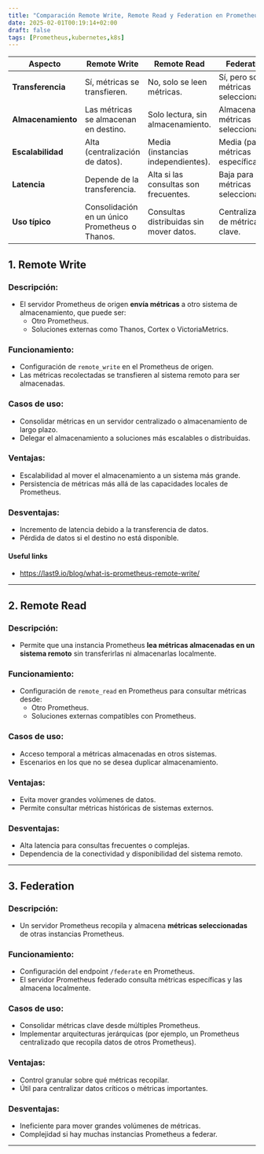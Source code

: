 ```yaml
---
title: "Comparación Remote Write, Remote Read y Federation en Prometheus"
date: 2025-02-01T00:19:14+02:00
draft: false
tags: [Prometheus,kubernetes,k8s]
---
```



| **Aspecto**         | **Remote Write**                     | **Remote Read**                       | **Federation**                       |
|----------------------|--------------------------------------|---------------------------------------|--------------------------------------|
| **Transferencia**    | Sí, métricas se transfieren.          | No, solo se leen métricas.             | Sí, pero solo métricas seleccionadas. |
| **Almacenamiento**   | Las métricas se almacenan en destino. | Solo lectura, sin almacenamiento.      | Almacena métricas seleccionadas.      |
| **Escalabilidad**    | Alta (centralización de datos).       | Media (instancias independientes).     | Media (para métricas específicas).    |
| **Latencia**         | Depende de la transferencia.          | Alta si las consultas son frecuentes.  | Baja para métricas seleccionadas.     |
| **Uso típico**       | Consolidación en un único Prometheus o Thanos. | Consultas distribuidas sin mover datos. | Centralización de métricas clave.     |

## 1. Remote Write

### Descripción:
- El servidor Prometheus de origen **envía métricas** a otro sistema de almacenamiento, que puede ser:
  - Otro Prometheus.
  - Soluciones externas como Thanos, Cortex o VictoriaMetrics.

### Funcionamiento:
- Configuración de `remote_write` en el Prometheus de origen.
- Las métricas recolectadas se transfieren al sistema remoto para ser almacenadas.

### Casos de uso:
- Consolidar métricas en un servidor centralizado o almacenamiento de largo plazo.
- Delegar el almacenamiento a soluciones más escalables o distribuidas.

### Ventajas:
- Escalabilidad al mover el almacenamiento a un sistema más grande.
- Persistencia de métricas más allá de las capacidades locales de Prometheus.

### Desventajas:
- Incremento de latencia debido a la transferencia de datos.
- Pérdida de datos si el destino no está disponible.

#### Useful links
- https://last9.io/blog/what-is-prometheus-remote-write/
---

## 2. Remote Read

### Descripción:
- Permite que una instancia Prometheus **lea métricas almacenadas en un sistema remoto** sin transferirlas ni almacenarlas localmente.

### Funcionamiento:
- Configuración de `remote_read` en Prometheus para consultar métricas desde:
  - Otro Prometheus.
  - Soluciones externas compatibles con Prometheus.

### Casos de uso:
- Acceso temporal a métricas almacenadas en otros sistemas.
- Escenarios en los que no se desea duplicar almacenamiento.

### Ventajas:
- Evita mover grandes volúmenes de datos.
- Permite consultar métricas históricas de sistemas externos.

### Desventajas:
- Alta latencia para consultas frecuentes o complejas.
- Dependencia de la conectividad y disponibilidad del sistema remoto.

---

## 3. Federation

### Descripción:
- Un servidor Prometheus recopila y almacena **métricas seleccionadas** de otras instancias Prometheus.

### Funcionamiento:
- Configuración del endpoint `/federate` en Prometheus.
- El servidor Prometheus federado consulta métricas específicas y las almacena localmente.

### Casos de uso:
- Consolidar métricas clave desde múltiples Prometheus.
- Implementar arquitecturas jerárquicas (por ejemplo, un Prometheus centralizado que recopila datos de otros Prometheus).

### Ventajas:
- Control granular sobre qué métricas recopilar.
- Útil para centralizar datos críticos o métricas importantes.

### Desventajas:
- Ineficiente para mover grandes volúmenes de métricas.
- Complejidad si hay muchas instancias Prometheus a federar.

---
